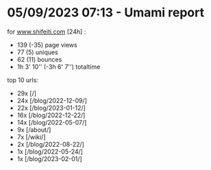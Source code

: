 # 05/09/2023 07:13 - Umami report
for www.shifeiti.com [24h] :

 - 139 (-35) page views
 - 77 (5) uniques
 - 62 (11) bounces
 - 1h 3' 10'' (-3h 6' 7'') totaltime


top 10 urls:
 - 29x [/]
 - 24x [/blog/2022-12-09/]
 - 22x [/blog/2023-01-12/]
 - 16x [/blog/2022-12-22/]
 - 14x [/blog/2022-05-07/]
 - 9x [/about/]
 - 7x [/wiki/]
 - 2x [/blog/2022-08-22/]
 - 1x [/blog/2022-05-24/]
 - 1x [/blog/2023-02-01/]



